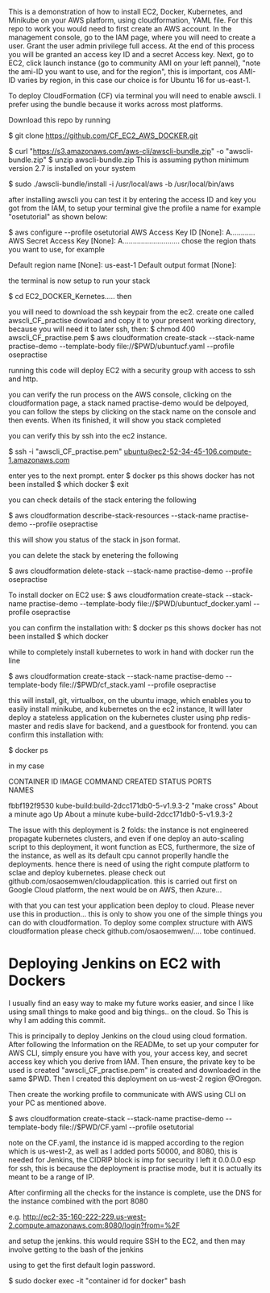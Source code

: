 This is a demonstration of how to install EC2, Docker, Kubernetes, and Minikube on your AWS platform, using cloudformation, YAML file. For this repo to work you would need to first create an AWS account. In the management console, go to the IAM page, where you will need to create a user. Grant the user admin privilege full access. At the end of this process you will  be granted an access key ID and a secret Access key. Next, go to EC2, click launch instance (go to community AMI on your left pannel), "note the ami-ID you want to use, and for the region", this is important, cos AMI-ID varies by region, in this case our choice is for Ubuntu 16 for us-east-1.

 To deploy CloudFormation (CF) via terminal you will need to enable awscli. I prefer using the bundle because it works across most platforms.


Download this repo by running 

$ git clone https://github.com/CF_EC2_AWS_DOCKER.git

$ curl "https://s3.amazonaws.com/aws-cli/awscli-bundle.zip" -o "awscli-bundle.zip"
$ unzip awscli-bundle.zip
This is assuming python minimum version 2.7 is installed on your system

$ sudo ./awscli-bundle/install -i /usr/local/aws -b /usr/local/bin/aws

after installing awscli you can test it by entering the access ID and key you got from the IAM, to setup your terminal give the profile a name for example "osetutorial" as shown below:

$ aws configure --profile osetutorial
AWS Access Key ID [None]: A............
AWS Secret Access Key [None]: A............................
chose the region thats you want to use, for example

Default region name [None]: us-east-1
Default output format [None]: 

the terminal is now setup to run your stack

$ cd EC2_DOCKER_Kernetes.....
then

you will need to download the ssh keypair from the ec2.
create one called awscli_CF_practise dowload and copy it to your present working directory, because you will need it to later ssh, then:
$ chmod 400 awscli_CF_practise.pem
$ aws cloudformation create-stack --stack-name practise-demo --template-body file://$PWD/ubuntucf.yaml --profile osepractise

running this code will deploy EC2 with a security group with access to ssh and http.

you can verify the run process on the AWS console, clicking on the cloudformation page, a stack named practise-demo would be delpoyed, you can follow the steps by clicking on the stack name on the console and then events.
When its finished, it will show you stack completed

you can verify this by ssh into the ec2 instance.

$ ssh -i "awscli_CF_practise.pem" ubuntu@ec2-52-34-45-106.compute-1.amazonaws.com

enter yes to the next prompt.
enter
$ docker ps
this shows docker has not been installed
$ which docker 
$ exit

you can check details of the stack entering the following 

$ aws cloudformation describe-stack-resources --stack-name practise-demo --profile osepractise

this will show you status of the stack in json format.

you can delete the stack by enetering the following 

$ aws cloudformation delete-stack --stack-name  practise-demo --profile osepractise

To install docker on EC2 use:
$ aws cloudformation create-stack --stack-name practise-demo --template-body file://$PWD/ubuntucf_docker.yaml --profile osepractise

you can confirm the installation with:
$ docker ps
this shows docker has not been installed
$ which docker 

while to completely install kubernetes to work in hand with docker 
run the line 

$ aws cloudformation create-stack --stack-name practise-demo --template-body file://$PWD/cf_stack.yaml --profile osepractise

this will install, git, virtualbox, on the ubuntu image, which enables you to easily install minikube, and kubernetes on the ec2 instance, 
It will later deploy a stateless application on the kubernetes cluster using php redis-master and redis slave for backend, and 
a guestbook for frontend. you can confirm this installation with: 

$ docker ps


in my case 


CONTAINER ID        IMAGE                                    COMMAND             CREATED              STATUS              PORTS               
NAMES

fbbf192f9530        kube-build:build-2dcc171db0-5-v1.9.3-2   "make cross"        About a minute ago   Up About a minute                       kube-build-2dcc171db0-5-v1.9.3-2

The issue with this deployment is 2 folds: the instance is not engineered propagate kubernetes clusters, and even if one deploy an auto-scaling script to this deployment, it wont function as ECS, furthermore, the size of the instance, as well as its default cpu cannot properlly handle the deployments. hence there is need of using the right compute platform to sclae and deploy kubernetes. 
please check out github.com/osaosemwen/cloudapplication. this is carried out first on Google Cloud platform, the next would be on AWS, then Azure...


with that you can test your application been deploy to cloud. Please never use this in production... this is only to show you one of the simple things you can do with cloudformation. 
To deploy some complex structure with AWS cloudformation please check github.com/osaosemwen/.... tobe continued.


# Deploying Jenkins on EC2 with Dockers

I usually find an easy way to make my future works easier, and since I like using small things to make good and big things.. on the cloud. So This is why I am adding this commit.

This  is principally to deploy Jenkins on the cloud using cloud formation. After following the Information on the READMe, to set up your computer for AWS CLI, simply ensure you have with you, your access key, and secret access key which you derive from IAM. Then ensure, the private key to be used is created "awscli_CF_practise.pem" is created and downloaded in the same $PWD. Then I created this deployment on us-west-2 region @Oregon.

Then create the working profile to communicate with AWS using CLI on your PC as mentioned above.

$ aws cloudformation create-stack --stack-name practise-demo --template-body file://$PWD/CF.yaml --profile osetutorial

note on the CF.yaml, the instance id is mapped according to the region which is us-west-2, as well as I added ports 50000, and 8080, this is needed for Jenkins, the CIDRIP block is imp for security I left it 0.0.0.0 esp for ssh, this is because the deployment is practise mode, but it is actually its meant to be a range of IP. 


After confirming all the checks for the instance is complete, use the DNS for the instance combined with the port 8080

e.g. http://ec2-35-160-222-229.us-west-2.compute.amazonaws.com:8080/login?from=%2F

and setup the jenkins.
this would require SSH to the EC2, and then may involve getting to the bash of the jenkins

using to get the first default login password.

$ sudo docker exec -it "container id for docker" bash
